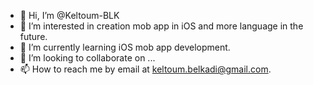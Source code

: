 - 👋 Hi, I’m @Keltoum-BLK
- 👀 I’m interested in creation mob app in iOS and more language in the future. 
- 🌱 I’m currently learning iOS mob app development.
- 💞️ I’m looking to collaborate on ...
- 📫 How to reach me by email at keltoum.belkadi@gmail.com. 

<!---
Keltoum-BLK/Keltoum-BLK is a ✨ special ✨ repository because its `README.md` (this file) appears on your GitHub profile.
You can click the Preview link to take a look at your changes.
--->
